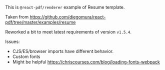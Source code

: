 This is `@react-pdf/renderer` example of Resume template.

Taken from https://github.com/diegomura/react-pdf/tree/master/examples/resume

Reworked a bit to meet latest requirements of version `v1.5.4`.

Issues:
- CJS/ES/browser imports have different behavior.
- Custom fonts
- Might be helpful https://chriscourses.com/blog/loading-fonts-webpack